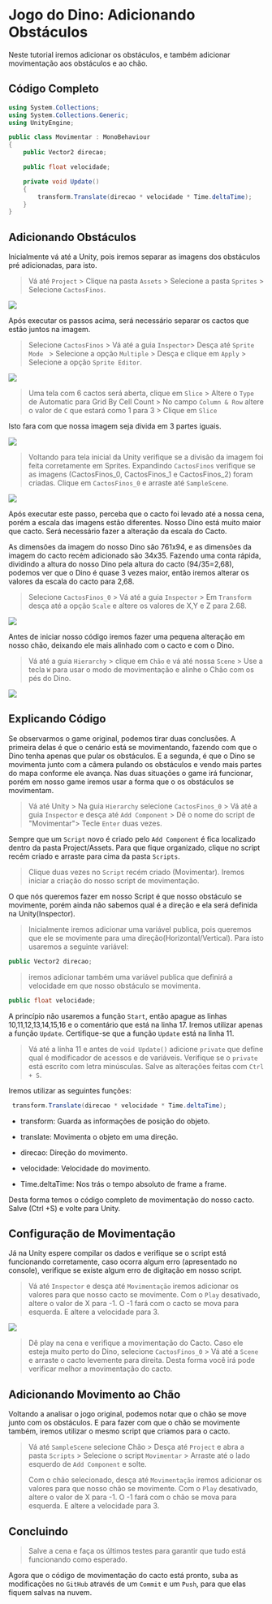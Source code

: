 # Jogo do Dino: Adicionando Obstáculos 

Neste tutorial iremos adicionar os obstáculos, e também adicionar movimentação aos obstáculos e ao chão.

## Código Completo

```c#
using System.Collections;
using System.Collections.Generic;
using UnityEngine;

public class Movimentar : MonoBehaviour
{
    public Vector2 direcao;

    public float velocidade;

    private void Update()
    {
        transform.Translate(direcao * velocidade * Time.deltaTime);
    }
}

```

## Adicionando Obstáculos

Inicialmente vá até a Unity, pois  iremos separar as imagens dos obstáculos pré adicionadas, para isto.

> Vá até `Project` > Clique na pasta `Assets` > Selecione a pasta `Sprites` > Selecione `CactosFinos`.

![](E:\Githib\apostilas\Dino-video4\Select_Cactos_Finos.PNG)



Após executar os passos acima, será necessário separar os cactos que estão juntos na imagem.

> Selecione `CactosFinos` > Vá até a guia `Inspector`> Desça até `Sprite Mode ` > Selecione a opção `Multiple` > Desça e clique em `Apply` > Selecione a opção `Sprite Editor`.

![](E:\Githib\apostilas\Dino-video4\Sprite_Mode.PNG)

> Uma tela com 6 cactos será aberta, clique em `Slice` > Altere o `Type` de Automatic para Grid By Cell Count > No campo `Column & Row` altere o valor de `C` que estará como 1 para 3 > Clique em `Slice`

Isto fara com que nossa imagem seja divida em 3 partes iguais.

![](E:\Githib\apostilas\Dino-video4\Sprites_Editor.PNG)

> Voltando para tela inicial da Unity verifique se a divisão da imagem foi feita corretamente em Sprites. Expandindo `CactosFinos` verifique se as imagens (CactosFinos_0, CactosFinos_1 e CactosFinos_2) foram criadas. Clique em `CactosFinos_0` e arraste até `SampleScene`.

![](E:\Githib\apostilas\Dino-video4\Sample_Scene.PNG)

Após executar este passo, perceba que o cacto foi levado até a nossa cena, porém a escala das imagens estão diferentes. Nosso Dino está muito maior que cacto. Será necessário fazer a alteração da escala do Cacto. 

As dimensões da imagem do nosso Dino são 761x94, e as dimensões da imagem do cacto recém adicionado são 34x35. Fazendo uma conta rápida, dividindo a altura do nosso Dino pela altura do cacto (94/35=2,68), podemos ver que o Dino é quase 3 vezes maior, então iremos alterar os valores da escala do cacto para 2,68. 

> Selecione `CactosFinos_0` > Vá até a guia `Inspector` > Em `Transform` desça até a opção `Scale` e altere os valores de X,Y e Z para 2.68.

![](E:\Githib\apostilas\Dino-video4\Scale_Cacto.PNG)

Antes de iniciar nosso código iremos fazer uma pequena alteração em nosso chão, deixando ele mais alinhado com o cacto e com o Dino.

> Vá até a guia `Hierarchy` > clique em `Chão` e vá até nossa `Scene` > Use a tecla `W` para usar o modo de movimentação e alinhe o Chão com os pés do Dino.

![](E:\Githib\apostilas\Dino-video4\Alinhando_Chão.PNG)



## Explicando Código

Se observarmos o game original, podemos tirar duas conclusões. A primeira delas é que o cenário está se movimentando, fazendo com que o Dino tenha apenas que pular os obstáculos. E a segunda, é que o Dino se movimenta junto com a câmera pulando os obstáculos e vendo mais partes do mapa conforme ele avança. Nas duas situações o game irá funcionar, porém em nosso game iremos usar a forma que o os obstáculos se movimentam.

> Vá até Unity > Na guia `Hierarchy` selecione `CactosFinos_0` > Vá até a guia `Inspector` e desça até `Add Component` > Dê o nome do script de "Movimentar"> Tecle `Enter` duas vezes.

Sempre que um `Script` novo é criado pelo `Add Component` é fica localizado dentro da pasta Project/Assets. Para que fique organizado, clique no script recém criado e arraste para cima da pasta `Scripts`. 

> Clique duas vezes no `Script` recém criado (Movimentar). Iremos iniciar a criação do nosso script de movimentação.

O que nós queremos fazer em nosso Script é que nosso obstáculo se movimente, porém ainda não sabemos qual é a direção e ela será definida na Unity(Inspector).

> Inicialmente iremos adicionar uma variável publica, pois queremos que ele se movimente para uma direção(Horizontal/Vertical). Para isto usaremos a seguinte variável: 

```c#
public Vector2 direcao;
```

> iremos adicionar também uma variável publica que definirá a velocidade em que nosso obstáculo se movimenta.

```c#
public float velocidade;
```

A princípio não usaremos a função `Start`, então apague as linhas 10,11,12,13,14,15,16 e o comentário que está na linha 17. Iremos utilizar apenas a função `Update`. Certifique-se que a função `Update` está na linha 11. 

> Vá até a linha 11 e antes de `void Update()` adicione `private` que define qual é modificador de acessos e de variáveis. Verifique se o `private` está escrito com letra minúsculas. Salve as alterações feitas com `Ctrl + S`.

Iremos utilizar as seguintes funções:

```C#
 transform.Translate(direcao * velocidade * Time.deltaTime); 
```

* transform: Guarda as informações de posição do objeto.  

* translate: Movimenta o objeto em uma direção.

* direcao: Direção do movimento.
* velocidade: Velocidade do movimento.
* Time.deltaTime: Nos trás o tempo absoluto de frame a frame.

Desta forma temos o código completo de movimentação do nosso cacto. Salve (Ctrl +S) e volte para Unity.

## Configuração de Movimentação

Já na Unity espere compilar os dados e verifique se o script está funcionando corretamente, caso ocorra algum erro (apresentado no console), verifique se existe algum erro de digitação em nosso script.

> Vá até `Inspector` e desça até `Movimentação` iremos adicionar os valores para que nosso cacto se movimente. Com o `Play` desativado, altere o valor de X para -1. O -1 fará com o cacto se mova para esquerda. E altere a velocidade para 3. 

![](E:\Githib\apostilas\Dino-video4\Alteracao_valores.PNG)

> Dê play na cena e verifique a movimentação do Cacto. Caso ele esteja muito perto do Dino, selecione `CactosFinos_0` > Vá até a `Scene` e arraste o cacto levemente para direita. Desta forma você irá pode verificar melhor a movimentação do cacto.

## Adicionando Movimento ao Chão

Voltando a analisar o jogo original, podemos notar que o chão se move junto com os obstáculos. E para fazer com que o chão se movimente também, iremos utilizar o mesmo script que criamos para o cacto.

>  Vá até `SampleScene` selecione Chão > Desça até `Project` e abra a pasta `Scripts` > Selecione o script `Movimentar` > Arraste até o lado esquerdo de `Add Component` e solte. 
>
> Com o chão selecionado, desça até `Movimentação` iremos adicionar os valores para que nosso chão se movimente. Com o `Play` desativado, altere o valor de X para -1. O -1 fará com o chão se mova para esquerda. E altere a velocidade para 3. 



## Concluindo

> Salve a cena e faça os últimos testes para garantir que tudo está funcionando como esperado.

Agora que o código de movimentação do cacto está pronto, suba as modificações no `GitHub` através de um `Commit` e um `Push`, para que elas fiquem salvas na nuvem.